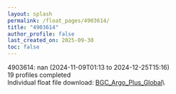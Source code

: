 ```yaml
---
layout: splash
permalink: /float_pages/4903614/
title: "4903614"
author_profile: false
last_created_on: 2025-09-30
toc: false
---
```

 
4903614: nan (2024-11-09T01:13 to 2024-12-25T15:16)\
19 profiles completed\
Individual float file download: [BGC_Argo_Plus_Global](https://ftp.soest.hawaii.edu/bgc_argo_plus/Individual_Floats/outliers_removed/4903614_Sprof_processed.nc)\
